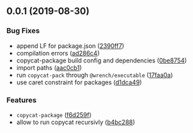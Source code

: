 ## 0.0.1 (2019-08-30)


### Bug Fixes

* append LF for package.json ([2390ff7](https://github.com/gavar/wrench/commit/2390ff7))
* compilation errors ([ad286c4](https://github.com/gavar/wrench/commit/ad286c4))
* copycat-package build config and dependencies ([0be8754](https://github.com/gavar/wrench/commit/0be8754))
* import paths ([aac0cb1](https://github.com/gavar/wrench/commit/aac0cb1))
* run `copycat-pack` through `@wrench/executable` ([17faa0a](https://github.com/gavar/wrench/commit/17faa0a))
* use caret constraint for packages ([d1dca49](https://github.com/gavar/wrench/commit/d1dca49))


### Features

* `copycat-package` ([f6d259f](https://github.com/gavar/wrench/commit/f6d259f))
* allow to run copycat recursivly ([b4bc288](https://github.com/gavar/wrench/commit/b4bc288))
